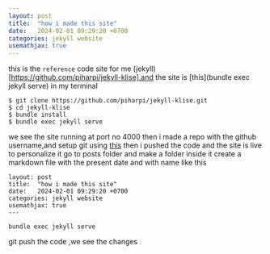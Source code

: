```yaml
---
layout: post
title:  "how i made this site"
date:   2024-02-01 09:29:20 +0700
categories: jekyll website
usemathjax: true
---
```



this is the `reference` code site for me (jekyll)[https://github.com/piharpi/jekyll-klise].and the site is [this](bundle exec jekyll serve)
in my terminal
```
$ git clone https://github.com/piharpi/jekyll-klise.git
$ cd jekyll-klise
$ bundle install
$ bundle exec jekyll serve
```
we see the site running at port  no 4000
then i made a repo with the github username,and setup git using [this](https://dev.to/shafia/support-for-password-authentication-was-removed-please-use-a-personal-access-token-instead-4nbk)
then i pushed the code and the site is live
to personalize it go to posts folder and make a folder inside it create a markdown file with the present date and with name like this 
```
layout: post
title:  "how i made this site"
date:   2024-02-01 09:29:20 +0700
categories: jekyll website
usemathjax: true
---
```
```
bundle exec jekyll serve
```
git push the code ,we see the changes
<br/>
<!-- go to site/about/index.html to edit the home page
unminify the html code and write your own -->

